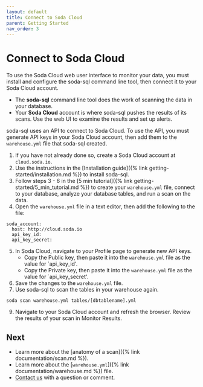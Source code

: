 ```yaml
---
layout: default
title: Connect to Soda Cloud
parent: Getting Started
nav_order: 3
---
```


# Connect to Soda Cloud

To use the Soda Cloud web user interface to monitor your data, you must install and configure the soda-sql command line tool, then connect it to your Soda Cloud account.

* The **soda-sql** command line tool does the work of scanning the data in your database. 
* Your **Soda Cloud** account is where soda-sql pushes the results of its scans. Use the web UI to examine the results and set up alerts.  

soda-sql uses an API to connect to Soda Cloud. To use the API, you must generate API keys in your Soda Cloud account, then add them to the `warehouse.yml` file that soda-sql created. 



1. If you have not already done so, create a Soda Cloud account at `cloud.soda.io`.
2. Use the instructions in the [Installation guide]({% link getting-started/installation.md %}) to install soda-sql.
3. Follow steps 3 - 6 in the [5 min tutorial]({% link getting-started/5_min_tutorial.md %}) to create your `warehouse.yml` file, connect to your database, analyze your database tables, and run a scan on the data.
4. Open the `warehouse.yml` file in a text editor, then add the following to the file:
```shell
soda_account:
  host: http://cloud.soda.io
  api_key_id: 
  api_key_secret:  
```
5. In Soda Cloud, navigate to your Profile page to generate new API keys. 
    * Copy the Public key, then paste it into the `warehouse.yml` file as the value for `api_key_id'.
    * Copy the Private key, then paste it into the `warehouse.yml` file as the value for `api_key_secret'.
6. Save the changes to the `warehouse.yml` file.
7. Use soda-sql to scan the tables in your warehouse again.
```shell
soda scan warehouse.yml tables/[dbtablename].yml
```
9. Navigate to your Soda Cloud account and refresh the browser. Review the results of your scan in Monitor Results.

## Next

* Learn more about the [anatomy of a scan]({% link documentation/scan.md %}).
* Learn more about the [`warehouse.yml`]({% link documentation/warehouse.md %}) file.
* [Contact us](https://github.com/sodadata/soda-sql/discussions) with a question or comment.